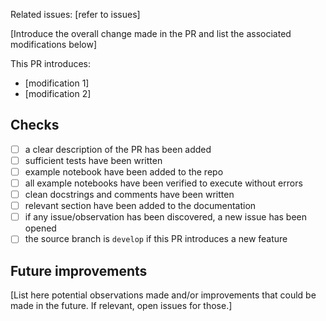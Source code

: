 Related issues: [refer to issues]

[Introduce the overall change made in the PR and list the associated modifications below]

This PR introduces:
- [modification 1]
- [modification 2]

## Checks

- [ ] a clear description of the PR has been added
- [ ] sufficient tests have been written
- [ ] example notebook have been added to the repo
- [ ] all example notebooks have been verified to execute without errors
- [ ] clean docstrings and comments have been written
- [ ] relevant section have been added to the documentation
- [ ] if any issue/observation has been discovered, a new issue has been opened
- [ ] the source branch is `develop` if this PR introduces a new feature

## Future improvements

[List here potential observations made and/or improvements that could be made in the future. If relevant, open issues for those.]
